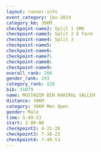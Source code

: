 ```yaml
---
layout: runner-info 
event_category: jbu-2019 
category_km: 30KM 
checkpoint-name2: Split 1 SMK 
checkpoint-name3: Split 2 E Farm 
checkpoint-name4: Split 3 
checkpoint-name5: 
checkpoint-name6: 
checkpoint-name7: 
checkpoint-name8: 
checkpoint-name9: 
overall_rank: 266
gender_rank: 193
category_rank: 128
bib: 31079
name: MUSTAQIM BIN KHAIRUL SALLEH
distance: 30KM
category: 30KM Men Open
gender: Male
time: 5-49-53
start: 2-00-00
checkpoint2: 4-21-28
checkpoint3: 7-10-23
checkpoint4: 7-49-53
---
```

